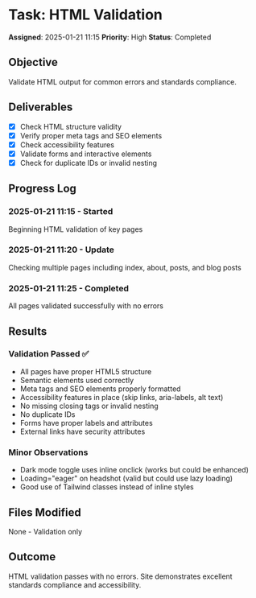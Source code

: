 # Task: HTML Validation
**Assigned**: 2025-01-21 11:15
**Priority**: High
**Status**: Completed

## Objective
Validate HTML output for common errors and standards compliance.

## Deliverables
- [x] Check HTML structure validity
- [x] Verify proper meta tags and SEO elements
- [x] Check accessibility features
- [x] Validate forms and interactive elements
- [x] Check for duplicate IDs or invalid nesting

## Progress Log
### 2025-01-21 11:15 - Started
Beginning HTML validation of key pages

### 2025-01-21 11:20 - Update
Checking multiple pages including index, about, posts, and blog posts

### 2025-01-21 11:25 - Completed
All pages validated successfully with no errors

## Results
### Validation Passed ✅
- All pages have proper HTML5 structure
- Semantic elements used correctly
- Meta tags and SEO elements properly formatted
- Accessibility features in place (skip links, aria-labels, alt text)
- No missing closing tags or invalid nesting
- No duplicate IDs
- Forms have proper labels and attributes
- External links have security attributes

### Minor Observations
- Dark mode toggle uses inline onclick (works but could be enhanced)
- Loading="eager" on headshot (valid but could use lazy loading)
- Good use of Tailwind classes instead of inline styles

## Files Modified
None - Validation only

## Outcome
HTML validation passes with no errors. Site demonstrates excellent standards compliance and accessibility.